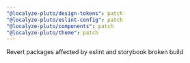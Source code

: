 ```yaml
---
"@localyze-pluto/design-tokens": patch
"@localyze-pluto/eslint-config": patch
"@localyze-pluto/components": patch
"@localyze-pluto/theme": patch
---
```


Revert packages affected by eslint and storybook broken build
